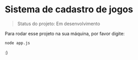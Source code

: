 # Sistema de cadastro de jogos

> Status do projeto: Em desenvolvimento

Para rodar esse projeto na sua máquina, por favor digite:

````
node app.js
````

:)